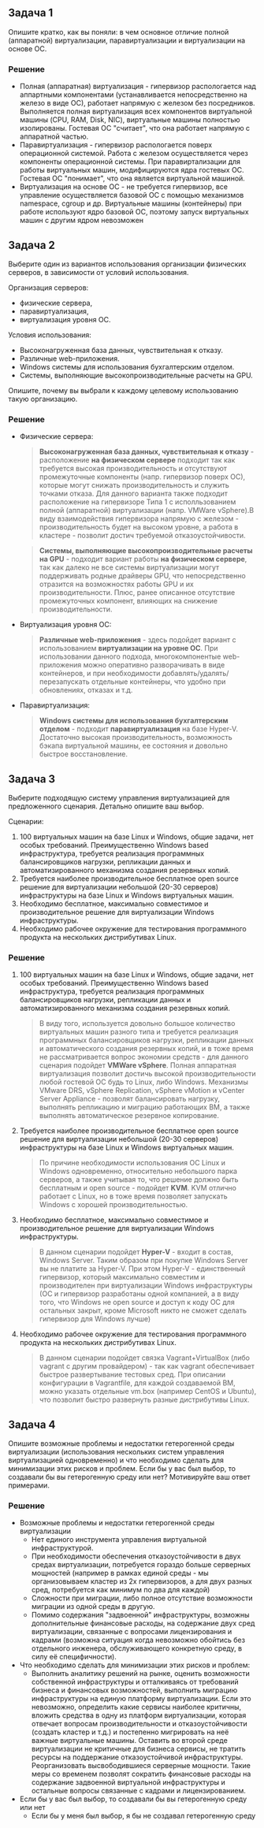 ## Задача 1

Опишите кратко, как вы поняли: в чем основное отличие полной (аппаратной) виртуализации, паравиртуализации и виртуализации на основе ОС.

### Решение
* Полная (аппаратная) виртуализация - гипервизор распологается над аппартными компонентами (устанавливается непосредственно на железо в виде ОС), работает напрямую с железом без посредников. Выполняется полная виртуализация всех компонентов виртуальной машины (CPU, RAM, Disk, NIC), виртуальные машины полностью изолированы. Гостевая ОС "считает", что она работает напрямую с аппаратной частью. 
* Паравиртуализация - гипервизор распологается поверх операционной системой. Работа с железом осуществляется через компоненты операционной системы. При паравиртализации для работы виртуальных машин, модифицируются ядра гостевых ОС. Гостевая ОС "понимает", что она является виртуальной машиной.
* Виртуализация на основе ОС - не требуется гипервизор, все управление осуществляется базовой ОС с помощью механизмов namespace, cgroup и др. Виртуальные машины (контейнеры) при работе используют ядро базовой ОС, поэтому запуск виртуальных машин с другим ядром невозможен

## Задача 2

Выберите один из вариантов использования организации физических серверов, в зависимости от условий использования.

Организация серверов:
- физические сервера,
- паравиртуализация,
- виртуализация уровня ОС.

Условия использования:
- Высоконагруженная база данных, чувствительная к отказу.
- Различные web-приложения.
- Windows системы для использования бухгалтерским отделом.
- Системы, выполняющие высокопроизводительные расчеты на GPU.

Опишите, почему вы выбрали к каждому целевому использованию такую организацию.


### Решение

* Физические сервера:
    > **Высоконагруженная база данных, чувствительная к отказу** - расположение **на физическом сервере** подходит так как требуется высокая производительность и отсутствуют  промежуточные компоненты (напр. гипервизор поверх ОС), которые могут снижать производительность и служить точками отказа. Для данного варианта также подходит расположение на гипервизоре Типа 1 с исполльзованием полной (аппаратной) виртуализации (напр. VMWare vSphere).В виду взаимодействия гипервизора напрямую с железом - производительность будет на высоком уровне, а работа в кластере - позволит достич требуемой отказоустойчивости.
    
    > **Системы, выполняющие высокопроизводительные расчеты на GPU** - подходит вариант работы **на физическом сервере**, так как далеко не все системы виртуализации могут поддерживать родные драйверы GPU, что непосредственно отразится на  возможностях работы GPU и их производительности. Плюс, ранее описанное отсутствие промежуточных компонент, влияющих на снижение производительности. 

* Виртуализация уровня ОС:
    > **Различные web-приложения** - здесь подойдет вариант с использованием **виртуализации на уровне ОС**. При использовании данного подхода, многокомпонентые web- приложения можно оперативно разворачивать в виде контейнеров, и при необходимости добавлять/удалять/перезапускать отдельные контейнеры, что удобно при обновлениях, отказах и т.д.

*  Паравиртуализация:
    >  **Windows системы для использования бухгалтерским отделом** - подходит **паравиртуализация** на базе Hyper-V. Достаточно высокая производительность, возможность бэкапа виртуальной машины, ее состояния и довольно быстрое восстановление.


## Задача 3

Выберите подходящую систему управления виртуализацией для предложенного сценария. Детально опишите ваш выбор.

Сценарии:

1. 100 виртуальных машин на базе Linux и Windows, общие задачи, нет особых требований. Преимущественно Windows based инфраструктура, требуется реализация программных балансировщиков нагрузки, репликации данных и автоматизированного механизма создания резервных копий.
2. Требуется наиболее производительное бесплатное open source решение для виртуализации небольшой (20-30 серверов) инфраструктуры на базе Linux и Windows виртуальных машин.
3. Необходимо бесплатное, максимально совместимое и производительное решение для виртуализации Windows инфраструктуры.
4. Необходимо рабочее окружение для тестирования программного продукта на нескольких дистрибутивах Linux.


### Решение


1. 100 виртуальных машин на базе Linux и Windows, общие задачи, нет особых требований. Преимущественно Windows based инфраструктура, требуется реализация программных балансировщиков нагрузки, репликации данных и автоматизированного механизма создания резервных копий.
    > В виду того, используется довольно большое количество виртуальных машин разного типа и требуется реализация программных балансировщиков нагрузки, репликации данных и автоматического создания резервных копий, и в тоже время не рассматривается вопрос экономии средств - для данного сценария подойдет **VMWare vSphere**. Полная аппаратная виртуализация позволит достичь высокой производительности любой гостевой ОС будь то Linux, либо Windows. Механизмы VMware DRS, vSphere Replication, vSphere vMotion и  vCenter Server Appliance - позволят балансировать нагрузку, выполнять репликацию и миграцию работающих ВМ, а также выполнять автоматическое резервное копирование.
2. Требуется наиболее производительное бесплатное open source решение для виртуализации небольшой (20-30 серверов) инфраструктуры на базе Linux и Windows виртуальных машин.
    > По причине необходимости использования ОС Linux и Windows одновременно, относительно небольшого парка серверов, а также учитывая то, что решение должно быть бесплатным и open source - подойдет **KVM**. KVM отлично работает с Linux, но в тоже время позволяет запускать Windows с хорошей производительностью.
3. Необходимо бесплатное, максимально совместимое и производительное решение для виртуализации Windows инфраструктуры.
    > В данном сценарии подойдет **Hyper-V** - входит в состав, Windows Server. Таким образом при покупке Windows Server вы не платите за Hyper-V. При этом Hyper-V - единственный гипервизор, который максимально совместим и производителен при виртуализации Windows инфраструктуры (ОС и гипервизор разработаны одной компанией, а в виду того, что Windows не open source и доступ к коду ОС для остальных закрыт, кроме Microsoft никто не сможет сделать гипервизор для Windows лучше)
4. Необходимо рабочее окружение для тестирования программного продукта на нескольких дистрибутивах Linux.
    > В данном сценарии подойдет связка Vagrant+VirtualBox (либо vagrant c другим провайдером) - так как vagrant обеспечивает быстрое развертывание тестовых сред. При описании конфигурации в Vagrantfile, для каждой создаваемой ВМ, можно указать отдельные vm.box (например CentOS и Ubuntu), что позволит быстро развернуть разные дистрибутивы Linux.

## Задача 4

Опишите возможные проблемы и недостатки гетерогенной среды виртуализации (использования нескольких систем управления виртуализацией одновременно) и что необходимо сделать для минимизации этих рисков и проблем. Если бы у вас был выбор, то создавали бы вы гетерогенную среду или нет? Мотивируйте ваш ответ примерами.


### Решение
- Возможные проблемы и недостатки гетерогенной среды виртуализации
    * Нет единого инструмента управления виртуальной инфраструктурой. 
    * При необходимости обеспечения отказоустойчивости в двух средах виртуализации, потребуется гораздо больше серверных мощностей (например в рамках единой среды - мы организовываем кластер из 2х гипервизоров, а для двух разных сред, потребуется как минимум по два для каждой)
    * Сложности при  миграции, либо полное отсутствие возможности миграции из одной среды в другую.
    * Помимо содержания "задвоенной" инфраструктуры, возможны дополнительные финансовые расходы, на содержание двух сред виртуализации, связанные с вопросами лицензирования и кадрами (возможна ситуация когда невозможно обойтись без отдельного инженера, обслуживающего конкретную среду, в силу её специфичности).
- Что необходимо сделать для минимизации этих рисков и проблем:
    * Выполнить аналитику решений на рынке, оценить возможности собственной инфраструктуры и отталкиваясь от требований бизнеса и финансовых возможностей, выполнить миграцию инфраструктуры на единую платформу виртуализации. Если это невозможно, определить какие сервисы наиболее критичны, вложить средства в одну из платформ виртуализации, которая отвечает вопросам производительности и отказоустойчивости (создать кластер и т.д.) и постепенно мигрировать на неё важные виртуальные машины. Оставить во второй среде виртуализации не критичные для бизнеса сервисы, не тратить ресурсы на поддержание отказоустойчивой инфраструктуры. Реорганизовать высвободившиеся серверные мощности. Такие меры со временем позволят сократить финансовые расходы на содержание задвоенной виртуальной инфраструктуры и остальные вопросы связанные с кадрами и лицензированием.
- Если бы у вас был выбор, то создавали бы вы гетерогенную среду или нет
    * Если бы у меня был выбор, я бы не создавал гетерогенную среду        
